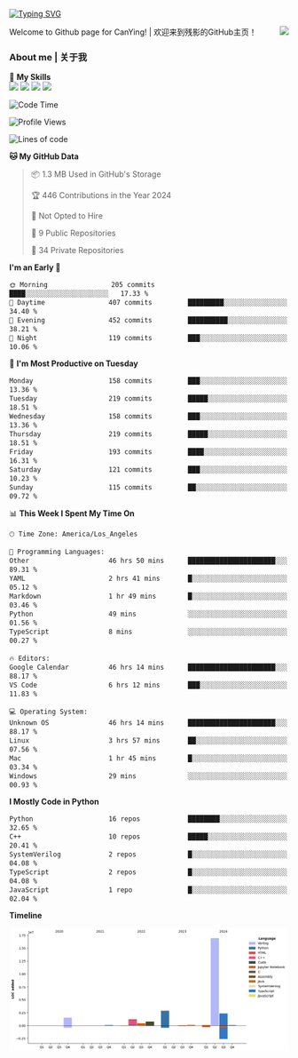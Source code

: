 [![Typing SVG](https://readme-typing-svg.herokuapp.com?size=25&duration=3500&color=00FFFF&vCenter=true&width=250&height=40&lines=Hi+Welcome+%F0%9F%91%8B%F0%9F%8F%BB;I'm+CanYing|残影)](https://git.io/typing-svg)

<a href="#">
  <img align="right" src="https://github-readme-stats.vercel.app/api?username=CanYing0913&count_private=true&rank_icon=github&show_icons=true&bg_color=15,f2f7fd,E0EAFC&" />
</a>

Welcome to Github page for CanYing! | 欢迎来到残影的GitHub主页！

### About me | 关于我

🌟 **My Skills**  
![](https://img.shields.io/badge/-C-A8B9CC?style=flat-square&logo=C&logoColor=fff)
![](https://img.shields.io/badge/-C++-00599C?style=flat-square&logo=Cpp&logoColor=fff)
![](https://img.shields.io/badge/-Python-3776AB?style=flat-square&logo=Python&logoColor=fff)
![](https://img.shields.io/badge/-Linux-000000?style=flat-square&logo=Linux&logoColor=fff)

<!--START_SECTION:waka-->
![Code Time](http://img.shields.io/badge/Code%20Time-1%2C088%20hrs%2027%20mins-blue)

![Profile Views](http://img.shields.io/badge/Profile%20Views-1-blue)

![Lines of code](https://img.shields.io/badge/From%20Hello%20World%20I%27ve%20Written-26.4%20million%20lines%20of%20code-blue)

**🐱 My GitHub Data** 

> 📦 1.3 MB Used in GitHub's Storage 
 > 
> 🏆 446 Contributions in the Year 2024
 > 
> 🚫 Not Opted to Hire
 > 
> 📜 9 Public Repositories 
 > 
> 🔑 34 Private Repositories 
 > 
**I'm an Early 🐤** 

```text
🌞 Morning                205 commits         ████░░░░░░░░░░░░░░░░░░░░░   17.33 % 
🌆 Daytime                407 commits         █████████░░░░░░░░░░░░░░░░   34.40 % 
🌃 Evening                452 commits         ██████████░░░░░░░░░░░░░░░   38.21 % 
🌙 Night                  119 commits         ███░░░░░░░░░░░░░░░░░░░░░░   10.06 % 
```
📅 **I'm Most Productive on Tuesday** 

```text
Monday                   158 commits         ███░░░░░░░░░░░░░░░░░░░░░░   13.36 % 
Tuesday                  219 commits         █████░░░░░░░░░░░░░░░░░░░░   18.51 % 
Wednesday                158 commits         ███░░░░░░░░░░░░░░░░░░░░░░   13.36 % 
Thursday                 219 commits         █████░░░░░░░░░░░░░░░░░░░░   18.51 % 
Friday                   193 commits         ████░░░░░░░░░░░░░░░░░░░░░   16.31 % 
Saturday                 121 commits         ███░░░░░░░░░░░░░░░░░░░░░░   10.23 % 
Sunday                   115 commits         ██░░░░░░░░░░░░░░░░░░░░░░░   09.72 % 
```


📊 **This Week I Spent My Time On** 

```text
🕑︎ Time Zone: America/Los_Angeles

💬 Programming Languages: 
Other                    46 hrs 50 mins      ██████████████████████░░░   89.31 % 
YAML                     2 hrs 41 mins       █░░░░░░░░░░░░░░░░░░░░░░░░   05.12 % 
Markdown                 1 hr 49 mins        █░░░░░░░░░░░░░░░░░░░░░░░░   03.46 % 
Python                   49 mins             ░░░░░░░░░░░░░░░░░░░░░░░░░   01.56 % 
TypeScript               8 mins              ░░░░░░░░░░░░░░░░░░░░░░░░░   00.27 % 

🔥 Editors: 
Google Calendar          46 hrs 14 mins      ██████████████████████░░░   88.17 % 
VS Code                  6 hrs 12 mins       ███░░░░░░░░░░░░░░░░░░░░░░   11.83 % 

💻 Operating System: 
Unknown OS               46 hrs 14 mins      ██████████████████████░░░   88.17 % 
Linux                    3 hrs 57 mins       ██░░░░░░░░░░░░░░░░░░░░░░░   07.56 % 
Mac                      1 hr 45 mins        █░░░░░░░░░░░░░░░░░░░░░░░░   03.34 % 
Windows                  29 mins             ░░░░░░░░░░░░░░░░░░░░░░░░░   00.93 % 
```

**I Mostly Code in Python** 

```text
Python                   16 repos            ████████░░░░░░░░░░░░░░░░░   32.65 % 
C++                      10 repos            █████░░░░░░░░░░░░░░░░░░░░   20.41 % 
SystemVerilog            2 repos             █░░░░░░░░░░░░░░░░░░░░░░░░   04.08 % 
TypeScript               2 repos             █░░░░░░░░░░░░░░░░░░░░░░░░   04.08 % 
JavaScript               1 repo              █░░░░░░░░░░░░░░░░░░░░░░░░   02.04 % 
```



**Timeline**

![Lines of Code chart](https://raw.githubusercontent.com/CanYing0913/CanYing0913/master/assets/bar_graph.png)


<!--END_SECTION:waka-->
